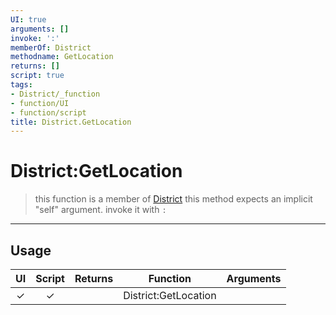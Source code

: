 ```yaml
---
UI: true
arguments: []
invoke: ':'
memberOf: District
methodname: GetLocation
returns: []
script: true
tags:
- District/_function
- function/UI
- function/script
title: District.GetLocation
---
```

# District:GetLocation
> this function is a member of [District](civ-6/lua/District.md)
> this method expects an implicit "self" argument. invoke it with `:`
-----
## Usage
|  UI | Script | Returns | Function | Arguments |
|:---:|:------:|-------:|:--------:|:---------|
|✓|✓||District:GetLocation||

